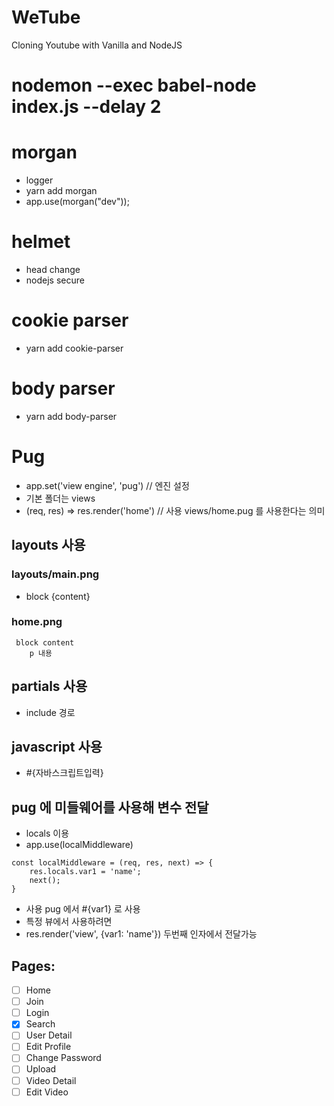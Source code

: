# WeTube

Cloning Youtube with Vanilla and NodeJS

# nodemon --exec babel-node index.js --delay 2

# morgan 
- logger
- yarn add morgan
- app.use(morgan("dev")); 

# helmet
- head change
- nodejs secure

# cookie parser
- yarn add cookie-parser

# body parser
- yarn add body-parser

# Pug
- app.set('view engine', 'pug') // 엔진 설정
- 기본 폴더는 views
- (req, res) => res.render('home') // 사용 views/home.pug 를 사용한다는 의미
## layouts 사용
### layouts/main.png 
- block {content}
### home.png
```
 block content
    p 내용
```
## partials 사용
- include 경로

## javascript 사용
- #{자바스크립트입력}

## pug 에 미들웨어를 사용해 변수 전달
- locals 이용
- app.use(localMiddleware)
```
const localMiddleware = (req, res, next) => {
    res.locals.var1 = 'name';
    next();
}
```
- 사용 pug 에서 #{var1} 로 사용
- 특정 뷰에서 사용하려면
- res.render('view', {var1: 'name'}) 두번째 인자에서 전달가능


## Pages:

- [ ] Home
- [ ] Join
- [ ] Login
- [x] Search
- [ ] User Detail
- [ ] Edit Profile
- [ ] Change Password
- [ ] Upload
- [ ] Video Detail
- [ ] Edit Video